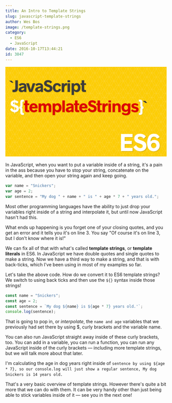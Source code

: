 ```yaml
---
title: An Intro to Template Strings
slug: javascript-template-strings
author: Wes Bos
image: /template-strings.png
category:
  - ES6
  - JavaScript
date: 2016-10-17T13:44:21
id: 3847
---
```


![Image](./template-strings.png)

In JavaScript, when you want to put a variable inside of a string, it's a pain in the ass because you have to stop your string, concatenate on the variable, and then open your string again and keep going.

```js
var name = "Snickers";
var age = 2;
var sentence = "My dog " + name + " is " + age * 7 + " years old.";
```

Most other programming languages have the ability to just drop your variables right inside of a string and interpolate it, but until now JavaScript hasn't had this.

What ends up happening is you forget one of your closing quotes, and you get an error and it tells you it's on line 3. You say "Of course it's on line 3, but I don't know where it is!"

We can fix all of that with what's called **template strings**, or **template literals** in ES6. In JavaScript we have double quotes and single quotes to make a string. Now we have a third way to make a string, and that is with back-ticks, which I've been using in most of my examples so far.

Let's take the above code. How do we convert it to ES6 template strings? We switch to using back ticks and then use the `${}` syntax inside those strings!

```js
const name = "Snickers";
const age = 2;
const sentence = `My dog ${name} is ${age * 7} years old.'`;
console.log(sentence);
```

That is going to pop in, or <em>interpolate</em>, the `name and age` variables that we previously had set there by using \$, curly brackets and the variable name.

You can also run JavaScript straight away inside of these curly brackets, too. You can add in a variable, you can run a function, you can run any JavaScript inside of the curly brackets — including more template strings, but we will talk more about that later.

I'm calculating the age in dog years right inside of `sentence by using ${age * 7}, so our console.log will just show a regular sentence, My dog Snickers is 14 years old.`

That's a very basic overview of template strings. However there's quite a bit more that we can do with them. It can be very handy other than just being able to stick variables inside of it — see you in the next one!
